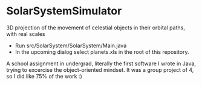 # SolarSystemSimulator
3D projection of the movement of celestial objects in their orbital paths, with real scales

- Run src/SolarSystem/SolarSystem/Main.java
- In the upcoming dialog select planets.xls in the root of this repository.

A school assignment in undergrad, literally the first software I wrote in Java, trying to excercise the object-oriented mindset. It was a group project of 4, so I did like 75% of the work :)
